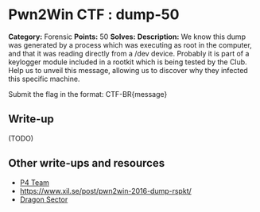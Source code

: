 # Pwn2Win CTF : dump-50

**Category:** Forensic
**Points:** 50
**Solves:**
**Description:**
We know this dump was generated by a process which was executing as root in the computer, and that it was reading directly from a /dev device. Probably it is part of a keylogger module included in a rootkit which is being tested by the Club. Help us to unveil this message, allowing us to discover why they infected this specific machine.

Submit the flag in the format: CTF-BR{message}


## Write-up

(TODO)

## Other write-ups and resources

* [P4 Team](https://github.com/p4-team/ctf/tree/master/2016-03-26-pwn2win/dump)
* https://www.xil.se/post/pwn2win-2016-dump-rspkt/
* [Dragon Sector](http://dragonsector.pl/docs/pwn2win2016_writeups.pdf)
